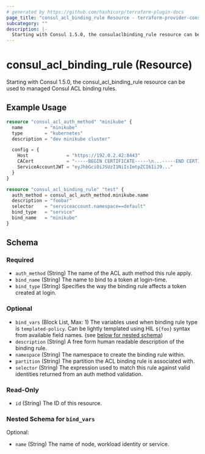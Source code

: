 ```yaml
---
# generated by https://github.com/hashicorp/terraform-plugin-docs
page_title: "consul_acl_binding_rule Resource - terraform-provider-consul"
subcategory: ""
description: |-
  Starting with Consul 1.5.0, the consulaclbinding_rule resource can be used to managed Consul ACL binding rules.
---
```


# consul_acl_binding_rule (Resource)

Starting with Consul 1.5.0, the consul_acl_binding_rule resource can be used to managed Consul ACL binding rules.

## Example Usage

```terraform
resource "consul_acl_auth_method" "minikube" {
  name        = "minikube"
  type        = "kubernetes"
  description = "dev minikube cluster"

  config = {
    Host              = "https://192.0.2.42:8443"
    CACert            = "-----BEGIN CERTIFICATE-----\n...-----END CERTIFICATE-----\n"
    ServiceAccountJWT = "eyJhbGciOiJSUzI1NiIsImtpZCI6IiJ9..."
  }
}

resource "consul_acl_binding_rule" "test" {
  auth_method = consul_acl_auth_method.minikube.name
  description = "foobar"
  selector    = "serviceaccount.namespace==default"
  bind_type   = "service"
  bind_name   = "minikube"
}
```

<!-- schema generated by tfplugindocs -->
## Schema

### Required

- `auth_method` (String) The name of the ACL auth method this rule apply.
- `bind_name` (String) The name to bind to a token at login-time.
- `bind_type` (String) Specifies the way the binding rule affects a token created at login.

### Optional

- `bind_vars` (Block List, Max: 1) The variables used when binding rule type is `templated-policy`. Can be lightly templated using HIL `${foo}` syntax from available field names. (see [below for nested schema](#nestedblock--bind_vars))
- `description` (String) A free form human readable description of the binding rule.
- `namespace` (String) The namespace to create the binding rule within.
- `partition` (String) The partition the ACL binding rule is associated with.
- `selector` (String) The expression used to match this rule against valid identities returned from an auth method validation.

### Read-Only

- `id` (String) The ID of this resource.

<a id="nestedblock--bind_vars"></a>
### Nested Schema for `bind_vars`

Optional:

- `name` (String) The name of node, workload identity or service.
